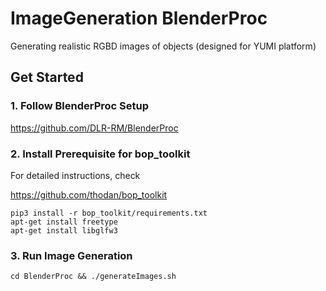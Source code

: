 # ImageGeneration BlenderProc
 Generating realistic RGBD images of objects (designed for YUMI platform)

## Get Started

### 1. Follow BlenderProc Setup

https://github.com/DLR-RM/BlenderProc

### 2. Install Prerequisite for bop_toolkit

For detailed instructions, check

https://github.com/thodan/bop_toolkit

```
pip3 install -r bop_toolkit/requirements.txt
apt-get install freetype
apt-get install libglfw3
```

### 3. Run Image Generation

```
cd BlenderProc && ./generateImages.sh
```

